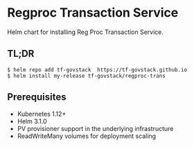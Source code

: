 # Regproc Transaction Service

Helm chart for installing Reg Proc Transaction Service.

## TL;DR

```console
$ helm repo add tf-govstack  https://tf-govstack.github.io
$ helm install my-release tf-govstack/regproc-trans
```
## Prerequisites

- Kubernetes 1.12+
- Helm 3.1.0
- PV provisioner support in the underlying infrastructure
- ReadWriteMany volumes for deployment scaling

